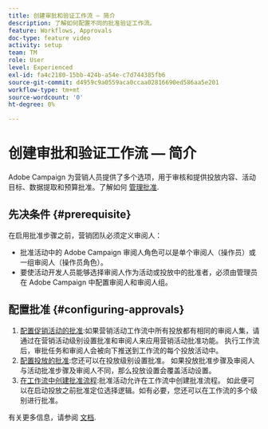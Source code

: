 ```yaml
---
title: 创建审批和验证工作流 — 简介
description: 了解如何配置不同的批准验证工作流。
feature: Workflows, Approvals
doc-type: feature video
activity: setup
team: TM
role: User
level: Experienced
exl-id: fa4c2180-15bb-424b-a54e-c7d744385fb6
source-git-commit: d4959c9a0559aca0ccaa02816690ed586aa5e201
workflow-type: tm+mt
source-wordcount: '0'
ht-degree: 0%

---
```


# 创建审批和验证工作流 — 简介

Adobe Campaign 为营销人员提供了多个选项，用于审核和提供投放内容、活动目标、数据提取和预算批准。了解如何 [管理批准](/help/process-management/create-approvals-and-validation-workflows/manage-approvals.md).

## 先决条件 {#prerequisite}

在启用批准步骤之前，营销团队必须定义审阅人：

* 批准活动中的 Adobe Campaign 审阅人角色可以是单个审阅人（操作员）或一组审阅人（操作员角色）。
* 要使活动开发人员能够选择审阅人作为活动或投放中的批准者，必须由管理员在 Adobe Campaign 中配置审阅人和审阅人组。

## 配置批准 {#configuring-approvals}

1. [配置促销活动的批准](/help/process-management/create-approvals-and-validation-workflows/configure-approvals-for-campaigns.md):如果营销活动工作流中所有投放都有相同的审阅人集，请通过在营销活动级别设置批准和审阅人来应用营销活动批准功能。 执行工作流后，审批任务和审阅人会被向下推送到工作流的每个投放活动中。
2. [配置投放的批准](/help/process-management/create-approvals-and-validation-workflows/configure-approvals-for-deliveries.md):您还可以在投放级别设置批准。 如果投放批准步骤及审阅人与活动批准步骤及审阅人不同，那么投放设置会覆盖活动设置。
3. [在工作流中创建批准流程](/help/process-management/create-approvals-and-validation-workflows/create-approval-process-in-a-workflow.md):批准活动允许在工作流中创建批准流程。 如此便可以在启动投放之前批准定位选择逻辑。如有必要，您还可以在工作流的多个级别进行批准。

有关更多信息，请参阅 [文档](https://experienceleague.adobe.com/docs/campaign-classic/using/automating-with-workflows/flow-control-activities/approval.html?lang=zh-Hans).
